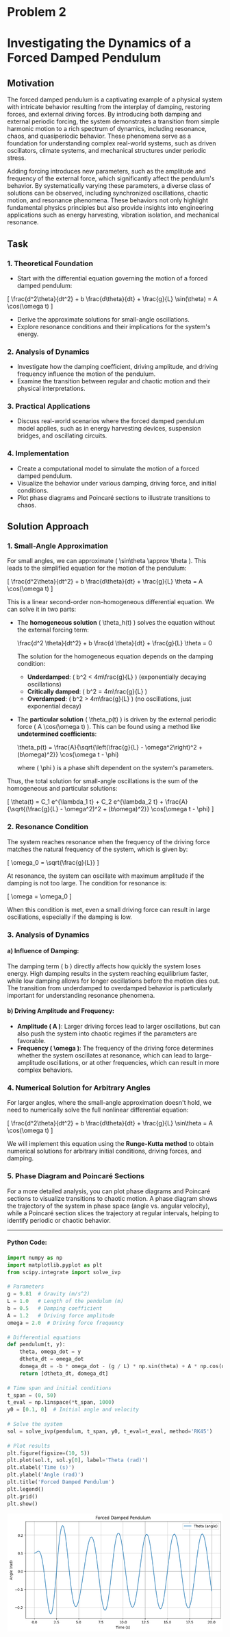 # Problem 2
# Investigating the Dynamics of a Forced Damped Pendulum

## Motivation

The forced damped pendulum is a captivating example of a physical system with intricate behavior resulting from the interplay of damping, restoring forces, and external driving forces. By introducing both damping and external periodic forcing, the system demonstrates a transition from simple harmonic motion to a rich spectrum of dynamics, including resonance, chaos, and quasiperiodic behavior. These phenomena serve as a foundation for understanding complex real-world systems, such as driven oscillators, climate systems, and mechanical structures under periodic stress.

Adding forcing introduces new parameters, such as the amplitude and frequency of the external force, which significantly affect the pendulum's behavior. By systematically varying these parameters, a diverse class of solutions can be observed, including synchronized oscillations, chaotic motion, and resonance phenomena. These behaviors not only highlight fundamental physics principles but also provide insights into engineering applications such as energy harvesting, vibration isolation, and mechanical resonance.

## Task

### 1. Theoretical Foundation
- Start with the differential equation governing the motion of a forced damped pendulum:
  
\[
\frac{d^2\theta}{dt^2} + b \frac{d\theta}{dt} + \frac{g}{L} \sin(\theta) = A \cos(\omega t)
\]


- Derive the approximate solutions for small-angle oscillations.
- Explore resonance conditions and their implications for the system's energy.

### 2. Analysis of Dynamics
- Investigate how the damping coefficient, driving amplitude, and driving frequency influence the motion of the pendulum.
- Examine the transition between regular and chaotic motion and their physical interpretations.

### 3. Practical Applications
- Discuss real-world scenarios where the forced damped pendulum model applies, such as in energy harvesting devices, suspension bridges, and oscillating circuits.

### 4. Implementation
- Create a computational model to simulate the motion of a forced damped pendulum.
- Visualize the behavior under various damping, driving force, and initial conditions.
- Plot phase diagrams and Poincaré sections to illustrate transitions to chaos.

## Solution Approach

### 1. Small-Angle Approximation

For small angles, we can approximate \( \sin\theta \approx \theta \). This leads to the simplified equation for the motion of the pendulum:

\[
\frac{d^2\theta}{dt^2} + b \frac{d\theta}{dt} + \frac{g}{L} \theta = A \cos(\omega t)
\]

This is a linear second-order non-homogeneous differential equation. We can solve it in two parts:

- The **homogeneous solution** \( \theta_h(t) \) solves the equation without the external forcing term:

  \frac{d^2 \theta}{dt^2} + b \frac{d \theta}{dt} + \frac{g}{L} \theta = 0


  The solution for the homogeneous equation depends on the damping condition:
  - **Underdamped**: \( b^2 < 4m\frac{g}{L} \) (exponentially decaying oscillations)
  - **Critically damped**: \( b^2 = 4m\frac{g}{L} \)
  - **Overdamped**: \( b^2 > 4m\frac{g}{L} \) (no oscillations, just exponential decay)

- The **particular solution** \( \theta_p(t) \) is driven by the external periodic force \( A \cos(\omega t) \). This can be found using a method like **undetermined coefficients**:

  \theta_p(t) = \frac{A}{\sqrt{\left(\frac{g}{L} - \omega^2\right)^2 + (b\omega)^2}} \cos(\omega t - \phi)


  where \( \phi \) is a phase shift dependent on the system's parameters.

Thus, the total solution for small-angle oscillations is the sum of the homogeneous and particular solutions:

\[
\theta(t) = C_1 e^{\lambda_1 t} + C_2 e^{\lambda_2 t} + \frac{A}{\sqrt{(\frac{g}{L} - \omega^2)^2 + (b\omega)^2}} \cos(\omega t - \phi)
\]

### 2. **Resonance Condition**

The system reaches resonance when the frequency of the driving force matches the natural frequency of the system, which is given by:

\[
\omega_0 = \sqrt{\frac{g}{L}}
\]

At resonance, the system can oscillate with maximum amplitude if the damping is not too large. The condition for resonance is:

\[
\omega = \omega_0
\]

When this condition is met, even a small driving force can result in large oscillations, especially if the damping is low.

### 3. **Analysis of Dynamics**

#### a) **Influence of Damping**:

The damping term \( b \) directly affects how quickly the system loses energy. High damping results in the system reaching equilibrium faster, while low damping allows for longer oscillations before the motion dies out. The transition from underdamped to overdamped behavior is particularly important for understanding resonance phenomena.

#### b) **Driving Amplitude and Frequency**:
- **Amplitude \( A \)**: Larger driving forces lead to larger oscillations, but can also push the system into chaotic regimes if the parameters are favorable.
- **Frequency \( \omega \)**: The frequency of the driving force determines whether the system oscillates at resonance, which can lead to large-amplitude oscillations, or at other frequencies, which can result in more complex behaviors.

### 4. **Numerical Solution for Arbitrary Angles**

For larger angles, where the small-angle approximation doesn't hold, we need to numerically solve the full nonlinear differential equation:

\[
\frac{d^2\theta}{dt^2} + b \frac{d\theta}{dt} + \frac{g}{L} \sin\theta = A \cos(\omega t)
\]

We will implement this equation using the **Runge-Kutta method** to obtain numerical solutions for arbitrary initial conditions, driving forces, and damping.

### 5. **Phase Diagram and Poincaré Sections**

For a more detailed analysis, you can plot phase diagrams and Poincaré sections to visualize transitions to chaotic motion. A phase diagram shows the trajectory of the system in phase space (angle vs. angular velocity), while a Poincaré section slices the trajectory at regular intervals, helping to identify periodic or chaotic behavior.

---


#### Python Code:
```python
import numpy as np
import matplotlib.pyplot as plt
from scipy.integrate import solve_ivp

# Parameters
g = 9.81  # Gravity (m/s^2)
L = 1.0   # Length of the pendulum (m)
b = 0.5   # Damping coefficient
A = 1.2   # Driving force amplitude
omega = 2.0  # Driving force frequency

# Differential equations
def pendulum(t, y):
    theta, omega_dot = y
    dtheta_dt = omega_dot
    domega_dt = -b * omega_dot - (g / L) * np.sin(theta) + A * np.cos(omega * t)
    return [dtheta_dt, domega_dt]

# Time span and initial conditions
t_span = (0, 50)
t_eval = np.linspace(*t_span, 1000)
y0 = [0.1, 0]  # Initial angle and velocity

# Solve the system
sol = solve_ivp(pendulum, t_span, y0, t_eval=t_eval, method='RK45')

# Plot results
plt.figure(figsize=(10, 5))
plt.plot(sol.t, sol.y[0], label='Theta (rad)')
plt.xlabel('Time (s)')
plt.ylabel('Angle (rad)')
plt.title('Forced Damped Pendulum')
plt.legend()
plt.grid()
plt.show()
```
![alt text](image2.png)

```